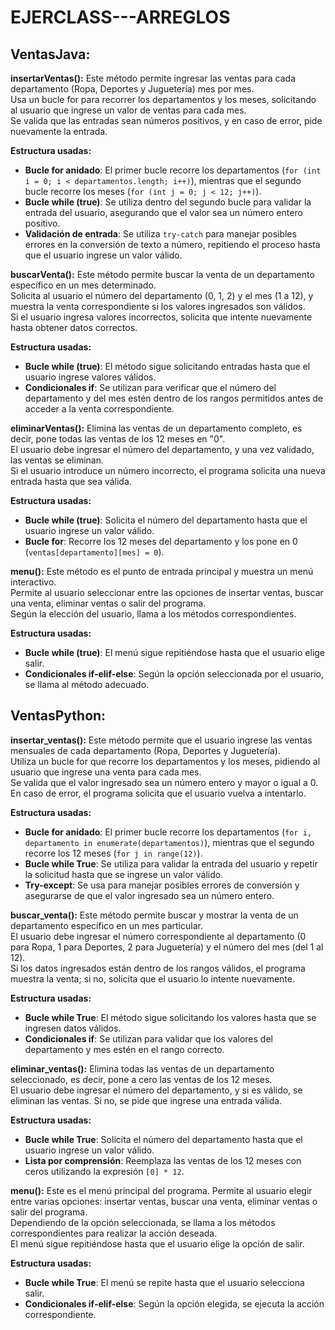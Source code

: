 # EJERCLASS---ARREGLOS

## VentasJava:

**insertarVentas():**
Este método permite ingresar las ventas para cada departamento (Ropa, Deportes y Juguetería) mes por mes.  
Usa un bucle for para recorrer los departamentos y los meses, solicitando al usuario que ingrese un valor de ventas para cada mes.  
Se valida que las entradas sean números positivos, y en caso de error, pide nuevamente la entrada.

**Estructura usadas:**
- **Bucle for anidado**: El primer bucle recorre los departamentos (`for (int i = 0; i < departamentos.length; i++)`), mientras que el segundo bucle recorre los meses (`for (int j = 0; j < 12; j++)`).
- **Bucle while (true)**: Se utiliza dentro del segundo bucle para validar la entrada del usuario, asegurando que el valor sea un número entero positivo.
- **Validación de entrada**: Se utiliza `try-catch` para manejar posibles errores en la conversión de texto a número, repitiendo el proceso hasta que el usuario ingrese un valor válido.

**buscarVenta():**
Este método permite buscar la venta de un departamento específico en un mes determinado.  
Solicita al usuario el número del departamento (0, 1, 2) y el mes (1 a 12), y muestra la venta correspondiente si los valores ingresados son válidos.  
Si el usuario ingresa valores incorrectos, solicita que intente nuevamente hasta obtener datos correctos.

**Estructura usadas:**
- **Bucle while (true)**: El método sigue solicitando entradas hasta que el usuario ingrese valores válidos.
- **Condicionales if**: Se utilizan para verificar que el número del departamento y del mes estén dentro de los rangos permitidos antes de acceder a la venta correspondiente.

**eliminarVentas():**
Elimina las ventas de un departamento completo, es decir, pone todas las ventas de los 12 meses en "0".  
El usuario debe ingresar el número del departamento, y una vez validado, las ventas se eliminan.  
Si el usuario introduce un número incorrecto, el programa solicita una nueva entrada hasta que sea válida.

**Estructura usadas:**
- **Bucle while (true)**: Solicita el número del departamento hasta que el usuario ingrese un valor válido.
- **Bucle for**: Recorre los 12 meses del departamento y los pone en 0 (`ventas[departamento][mes] = 0`).

**menu():**
Este método es el punto de entrada principal y muestra un menú interactivo.  
Permite al usuario seleccionar entre las opciones de insertar ventas, buscar una venta, eliminar ventas o salir del programa.  
Según la elección del usuario, llama a los métodos correspondientes.

**Estructura usadas:**
- **Bucle while (true)**: El menú sigue repitiéndose hasta que el usuario elige salir.
- **Condicionales if-elif-else**: Según la opción seleccionada por el usuario, se llama al método adecuado.

## VentasPython:

**insertar_ventas():**
Este método permite que el usuario ingrese las ventas mensuales de cada departamento (Ropa, Deportes y Juguetería).  
Utiliza un bucle for que recorre los departamentos y los meses, pidiendo al usuario que ingrese una venta para cada mes.  
Se valida que el valor ingresado sea un número entero y mayor o igual a 0. En caso de error, el programa solicita que el usuario vuelva a intentarlo.

**Estructura usadas:**
- **Bucle for anidado**: El primer bucle recorre los departamentos (`for i, departamento in enumerate(departamentos)`), mientras que el segundo recorre los 12 meses (`for j in range(12)`).
- **Bucle while True**: Se utiliza para validar la entrada del usuario y repetir la solicitud hasta que se ingrese un valor válido.
- **Try-except**: Se usa para manejar posibles errores de conversión y asegurarse de que el valor ingresado sea un número entero.

**buscar_venta():**
Este método permite buscar y mostrar la venta de un departamento específico en un mes particular.  
El usuario debe ingresar el número correspondiente al departamento (0 para Ropa, 1 para Deportes, 2 para Juguetería) y el número del mes (del 1 al 12).  
Si los datos ingresados están dentro de los rangos válidos, el programa muestra la venta; si no, solicita que el usuario lo intente nuevamente.

**Estructura usadas:**
- **Bucle while True**: El método sigue solicitando los valores hasta que se ingresen datos válidos.
- **Condicionales if**: Se utilizan para validar que los valores del departamento y mes estén en el rango correcto.

**eliminar_ventas():**
Elimina todas las ventas de un departamento seleccionado, es decir, pone a cero las ventas de los 12 meses.  
El usuario debe ingresar el número del departamento, y si es válido, se eliminan las ventas. Si no, se pide que ingrese una entrada válida.

**Estructura usadas:**
- **Bucle while True**: Solicita el número del departamento hasta que el usuario ingrese un valor válido.
- **Lista por comprensión**: Reemplaza las ventas de los 12 meses con ceros utilizando la expresión `[0] * 12`.

**menu():**
Este es el menú principal del programa. Permite al usuario elegir entre varias opciones: insertar ventas, buscar una venta, eliminar ventas o salir del programa.  
Dependiendo de la opción seleccionada, se llama a los métodos correspondientes para realizar la acción deseada.  
El menú sigue repitiéndose hasta que el usuario elige la opción de salir.

**Estructura usadas:**
- **Bucle while True**: El menú se repite hasta que el usuario selecciona salir.
- **Condicionales if-elif-else**: Según la opción elegida, se ejecuta la acción correspondiente.
